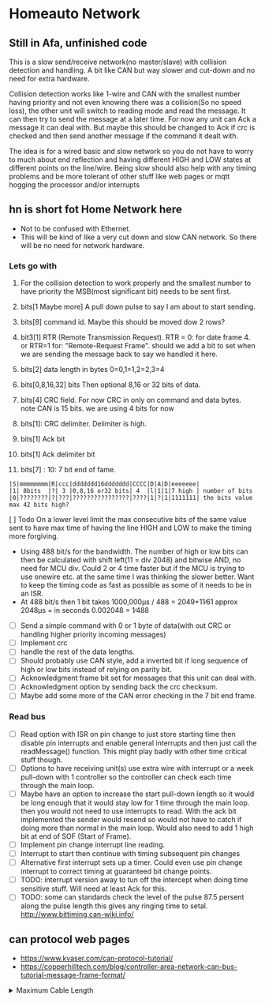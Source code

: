 # Homeauto Network

## Still in Afa, unfinished code

This is a slow send/receive network(no master/slave) with collision detection and handling. A bit like CAN but way slower and cut-down and no need for extra hardware.

Collision detection works like 1-wire and CAN with the smallest number having priority and not even knowing there was a collision(So no speed loss), the other unit will switch to reading mode and read the message. It can then try to send the message at a later time. For now any unit can Ack a message it can deal with. But maybe this should be changed to Ack if crc is checked and then send another message if the command it dealt with.

The idea is for a wired basic and slow network so you do not have to worry to much about end reflection and having different HIGH and LOW states at different points on the line/wire. Being slow should also help with any timing problems and be more tolerant of other stuff like web pages or mqtt hogging the processor and/or interrupts

## hn is short fot Home Network here

* Not to be confused with Ethernet.
* This will be kind of like a very cut down and slow CAN network. So there will be no need for network hardware.

### Lets go with

1. For the collision detection to work properly and the smallest number to have priority the MSB(most significant bit) needs to be sent first.
2. bits[1 Maybe more] A pull down pulse to say I am about to start sending.

3. bits[8] command id. Maybe this should be moved dow 2 rows?
4. bit3[1] RTR (Remote Transmission Request).
RTR = 0: for date frame 4. or RTR=1 for: "Remote-Request Frame".
should we add a bit to set when we are sending the message back to say we handled it here.

5. bits[2] data length in bytes 0=0,1=1,2=2,3=4
6. bits[0,8,16,32] bits Then optional 8,16 or 32 bits of data.
7. bits[4] CRC field. For now CRC in only on command and data bytes. note CAN is 15 bits. we are using 4 bits for now
8. bits[1]: CRC delimiter. Delimiter is high.
9. bits[1] Ack bit
10. bits[1] Ack delimiter bit
11. bits[7] : 10: 7 bit end of fame.

```fixed width text
|S|mmmmmmmm|R|ccc|ddddddd16ddddddd|CCCC|D|A|D|eeeeeee|
|1| 8bits  |?| 3 |0,8,16 or32 bits| 4  |l|1|1|7 high | number of bits
|0|????????|?|???|????????????????|????|1|?|1|1111111| the bits value
max 42 bits high?
```

[ ] Todo On a lower level limit the max consecutive bits of the same value sent to have max time of having the line HIGH and LOW to make the timing more forgiving.

* Using 488 bit/s for the bandwidth. The number of high or low bits can then be calculated with shift left(11 = div 2048) and bitwise AND, no need for MCU div. Could 2 or 4 time faster but if the MCU is trying to use onewire etc. at the same time I was thinking the slower better. Want to keep the timing code as fast as possible as some of it needs to be in an ISR.
* At 488 bit/s then 1 bit takes 1000,000µs / 488 = 2049+11∕61 approx 2048µs = in seconds 0.002048 = 1∕488

* [ ] Send a simple command with 0 or 1 byte of data(with out CRC or handling higher priority incoming messages)
* [ ] Implement crc
* [ ] handle the rest of the data lengths.
* [ ] Should probably use CAN style, add a inverted bit if long sequence of high or low bits instead of relying on parity bit.
* [ ] Acknowledgment frame bit set for messages that this unit can deal with.
* [ ] Acknowledgment option by sending back the crc checksum.
* [ ] Maybe add some more of the CAN error checking in the 7 bit end frame.

### Read bus

* [ ] Read option with ISR on pin change to just store starting time then disable pin interrupts and enable general interrupts and then just call the readMessage() function. This might play badly with other time critical stuff though.
* [ ] Options to have receiving unit(s) use extra wire with interrupt or a week pull-down with 1 controller so the controller can check each time through the main loop.
* [ ] Maybe have an option to increase the start pull-down length so it would be long enough that it would stay low for 1 time through the main loop. then you would not need to use interrupts to read. With the ack bit implemented the sender would resend so would not have to catch if doing more than normal in the main loop. Would also need to add 1 high bit at end of SOF (Start of Frame).
* [ ] Implement pin change interrupt line reading.
* [ ] Interrupt to start then continue with timing subsequent pin changes
* [ ] Alternative first interrupt sets up a timer. Could even use pin change interrupt to correct timing at guaranteed bit change points.
* [ ] TODO: interrupt version away to tun off the intercept when doing time sensitive stuff. Will need at least Ack for this.
* [ ] TODO: some can standards check the level of the pulse 87.5 persent along the pulse length this gives any ringing time to setal. http://www.bittiming.can-wiki.info/

## can protocol web pages

* <https://www.kvaser.com/can-protocol-tutorial/>
* <https://copperhilltech.com/blog/controller-area-network-can-bus-tutorial-message-frame-format/>

<details>
  <summary>Maximum Cable Length</summary>

At a speed of 1 Mbit/s, a maximum cable length of about 40 meters (130 ft.) can be used. This is because the arbitration scheme requires that the wave front of the signal be able to propagate to the most remote node and back again before the bit is sampled. In other words, the cable length is restricted by the speed of light. A proposal to increase the speed of light has been considered but was turned down because of its inter-galactic consequences.

Other maximum cable lengths are (these values are approximate):

   100 meters (330 ft) at 500 kbit/s
   200 meters (650 ft) at 250 kbit/s
   500 meters (1600 ft) at 125 kbit/s
   6 kilometres (20000 ft) at 10 kbit/s

If optocouplers are used to provide galvanic isolation, the maximum bus length is decreased accordingly. Hint: use fast optocouplers, and look at the delay through the device, not at the specified maximum bit rate.
</details>
